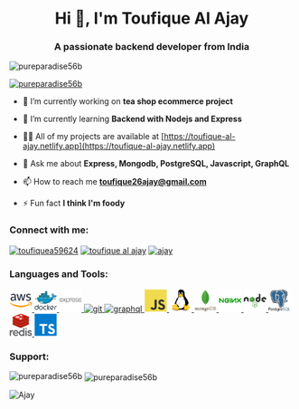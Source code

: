 <h1 align="center">Hi 👋, I'm Toufique Al Ajay</h1>
<h3 align="center">A passionate backend developer from India</h3>

<p align="left"> <img src="https://komarev.com/ghpvc/?username=pureparadise56b&label=Profile%20views&color=0e75b6&style=flat" alt="pureparadise56b" /> </p>

<p align="left"> <a href="https://github.com/ryo-ma/github-profile-trophy"><img src="https://github-profile-trophy.vercel.app/?username=pureparadise56b" alt="pureparadise56b" /></a> </p>

- 🔭 I’m currently working on **tea shop ecommerce project**

- 🌱 I’m currently learning **Backend with Nodejs and Express**

- 👨‍💻 All of my projects are available at [https://toufique-al-ajay.netlify.app](https://toufique-al-ajay.netlify.app)

- 💬 Ask me about **Express, Mongodb, PostgreSQL, Javascript, GraphQL**

- 📫 How to reach me **toufique26ajay@gmail.com**

- ⚡ Fun fact **I think I'm foody**

<h3 align="left">Connect with me:</h3>
<p align="left">
<a href="https://twitter.com/toufiquea59624" target="blank"><img align="center" src="https://raw.githubusercontent.com/rahuldkjain/github-profile-readme-generator/master/src/images/icons/Social/twitter.svg" alt="toufiquea59624" height="30" width="40" /></a>
<a href="https://linkedin.com/in/toufique al ajay" target="blank"><img align="center" src="https://raw.githubusercontent.com/rahuldkjain/github-profile-readme-generator/master/src/images/icons/Social/linked-in-alt.svg" alt="toufique al ajay" height="30" width="40" /></a>
<a href="https://www.youtube.com/c/ajay" target="blank"><img align="center" src="https://raw.githubusercontent.com/rahuldkjain/github-profile-readme-generator/master/src/images/icons/Social/youtube.svg" alt="ajay" height="30" width="40" /></a>
</p>

<h3 align="left">Languages and Tools:</h3>
<p align="left"> <a href="https://aws.amazon.com" target="_blank" rel="noreferrer"> <img src="https://raw.githubusercontent.com/devicons/devicon/master/icons/amazonwebservices/amazonwebservices-original-wordmark.svg" alt="aws" width="40" height="40"/> </a> <a href="https://www.docker.com/" target="_blank" rel="noreferrer"> <img src="https://raw.githubusercontent.com/devicons/devicon/master/icons/docker/docker-original-wordmark.svg" alt="docker" width="40" height="40"/> </a> <a href="https://expressjs.com" target="_blank" rel="noreferrer"> <img src="https://raw.githubusercontent.com/devicons/devicon/master/icons/express/express-original-wordmark.svg" alt="express" width="40" height="40"/> </a> <a href="https://git-scm.com/" target="_blank" rel="noreferrer"> <img src="https://www.vectorlogo.zone/logos/git-scm/git-scm-icon.svg" alt="git" width="40" height="40"/> </a> <a href="https://graphql.org" target="_blank" rel="noreferrer"> <img src="https://www.vectorlogo.zone/logos/graphql/graphql-icon.svg" alt="graphql" width="40" height="40"/> </a> <a href="https://developer.mozilla.org/en-US/docs/Web/JavaScript" target="_blank" rel="noreferrer"> <img src="https://raw.githubusercontent.com/devicons/devicon/master/icons/javascript/javascript-original.svg" alt="javascript" width="40" height="40"/> </a> <a href="https://www.linux.org/" target="_blank" rel="noreferrer"> <img src="https://raw.githubusercontent.com/devicons/devicon/master/icons/linux/linux-original.svg" alt="linux" width="40" height="40"/> </a> <a href="https://www.mongodb.com/" target="_blank" rel="noreferrer"> <img src="https://raw.githubusercontent.com/devicons/devicon/master/icons/mongodb/mongodb-original-wordmark.svg" alt="mongodb" width="40" height="40"/> </a> <a href="https://www.nginx.com" target="_blank" rel="noreferrer"> <img src="https://raw.githubusercontent.com/devicons/devicon/master/icons/nginx/nginx-original.svg" alt="nginx" width="40" height="40"/> </a> <a href="https://nodejs.org" target="_blank" rel="noreferrer"> <img src="https://raw.githubusercontent.com/devicons/devicon/master/icons/nodejs/nodejs-original-wordmark.svg" alt="nodejs" width="40" height="40"/> </a> <a href="https://www.postgresql.org" target="_blank" rel="noreferrer"> <img src="https://raw.githubusercontent.com/devicons/devicon/master/icons/postgresql/postgresql-original-wordmark.svg" alt="postgresql" width="40" height="40"/> </a> <a href="https://redis.io" target="_blank" rel="noreferrer"> <img src="https://raw.githubusercontent.com/devicons/devicon/master/icons/redis/redis-original-wordmark.svg" alt="redis" width="40" height="40"/> </a> <a href="https://www.typescriptlang.org/" target="_blank" rel="noreferrer"> <img src="https://raw.githubusercontent.com/devicons/devicon/master/icons/typescript/typescript-original.svg" alt="typescript" width="40" height="40"/> </a> </p>


<h3 align="left">Support:</h3>

<p><img align="left" src="https://github-readme-stats.vercel.app/api/top-langs?username=pureparadise56b&show_icons=true&locale=en&layout=compact" alt="pureparadise56b" /></p>

<p>&nbsp;<img align="center" src="https://github-readme-stats.vercel.app/api?username=pureparadise56b&show_icons=true&locale=en" alt="pureparadise56b" /></p>

<p><a href="https://www.buymeacoffee.com/Ajay"> <img align="left" src="https://cdn.buymeacoffee.com/buttons/v2/default-yellow.png" height="50" width="210" alt="Ajay" /></a></p><br><br><br>

